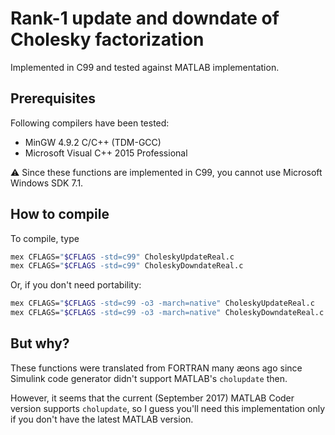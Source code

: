 # Rank-1 update and downdate of Cholesky factorization

Implemented in C99 and tested against MATLAB implementation.

## Prerequisites

Following compilers have been tested:
- MinGW 4.9.2 C/C++ (TDM-GCC)
- Microsoft Visual C++ 2015 Professional

:warning: Since these functions are implemented in C99,
you cannot use Microsoft Windows SDK 7.1.


## How to compile

To compile, type

```sh
mex CFLAGS="$CFLAGS -std=c99" CholeskyUpdateReal.c
mex CFLAGS="$CFLAGS -std=c99" CholeskyDowndateReal.c
```

Or, if you don't need portability:

```sh
mex CFLAGS="$CFLAGS -std=c99 -o3 -march=native" CholeskyUpdateReal.c
mex CFLAGS="$CFLAGS -std=c99 -o3 -march=native" CholeskyDowndateReal.c
```

## But why?

These functions were translated from FORTRAN many æons ago
since Simulink code generator didn't support MATLAB's `cholupdate` then.

However, it seems that the current (September 2017) MATLAB Coder version
supports `cholupdate`, so I guess you'll need this implementation only
if you don't have the latest MATLAB version.
